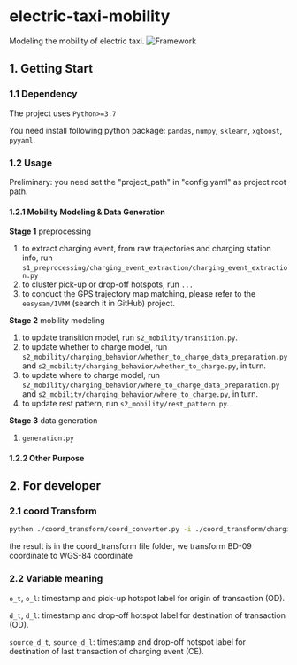 # electric-taxi-mobility
Modeling the mobility of electric taxi.
![Framework](https://github.com/easysam/electric-taxi-mobility/img/framework.png?raw=true)
## 1. Getting Start
### 1.1 Dependency
The project uses `Python>=3.7`

You need install following python package: `pandas`, `numpy`, `sklearn`, `xgboost`, `pyyaml`.
### 1.2 Usage
Preliminary: you need set the "project_path" in "config.yaml" as project root path.
#### 1.2.1 Mobility Modeling & Data Generation
**Stage 1** preprocessing

1. to extract charging event, from raw trajectories and charging station info, run 
`s1_preprocessing/charging_event_extraction/charging_event_extraction.py`
2. to cluster pick-up or drop-off hotspots, run `...`
3. to conduct the GPS trajectory map matching, please refer to the `easysam/IVMM` (search it in GitHub) project.

**Stage 2** mobility modeling
1. to update transition model, run `s2_mobility/transition.py`.
2. to update whether to charge model, run `s2_mobility/charging_behavior/whether_to_charge_data_preparation.py` and 
`s2_mobility/charging_behavior/whether_to_charge.py`, in turn.
3. to update where to charge model, run `s2_mobility/charging_behavior/where_to_charge_data_preparation.py` and 
`s2_mobility/charging_behavior/where_to_charge.py`, in turn.
4. to update rest pattern, run `s2_mobility/rest_pattern.py`.

**Stage 3** data generation
1. `generation.py`

#### 1.2.2 Other Purpose

## 2. For developer

### 2.1 coord Transform

```bash
python ./coord_transform/coord_converter.py -i ./coord_transform/charging_station_bd.csv -o ./coord_transform/charging_station_wsg.csv -t b2g -n lng -a lat
```

the result is in the coord_transform file folder, we transform BD-09  coordinate to WGS-84  coordinate 

### 2.2 Variable meaning

`o_t`, `o_l`: timestamp and pick-up hotspot label for origin of transaction (OD).

`d_t`, `d_l`: timestamp and drop-off hotspot label for destination of transaction (OD).

`source_d_t`, `source_d_l`: timestamp and drop-off hotspot label for destination of last transaction of charging event (CE).



